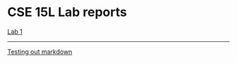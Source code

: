 # CSE 15L Lab reports

[Lab 1](https://davidluzfontes.github.io/cse15l-lab-reports/lab1.html)

---
[Testing out markdown](https://davidluzfontes.github.io/cse15l-lab-reports/bindex.html)
